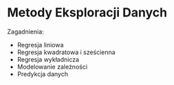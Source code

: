 # Metody Eksploracji Danych

Zagadnienia:
* Regresja liniowa
* Regresja kwadratowa i sześcienna
* Regresja wykładnicza
* Modelowanie zależności
* Predykcja danych
